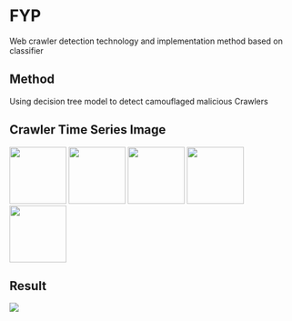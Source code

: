 # FYP
Web crawler detection technology and implementation method based on classifier

## Method
Using decision tree model to detect camouflaged malicious Crawlers

## Crawler Time Series Image

<img src="(https://user-images.githubusercontent.com/39653953/121129788-0880b380-c860-11eb-92ac-8cb1e84f4046.png" width="100">
<img src="https://user-images.githubusercontent.com/39653953/121129900-349c3480-c860-11eb-8b91-7df22df915a6.png" width="100">
<img src="https://user-images.githubusercontent.com/39653953/121129981-4bdb2200-c860-11eb-8507-b959eab516ea.png" width="100">
<img src="https://user-images.githubusercontent.com/39653953/121130019-5eedf200-c860-11eb-9589-b49794131e34.png" width="100">
<img src="(https://user-images.githubusercontent.com/39653953/121130115-82b13800-c860-11eb-9601-d3022b572ba1.png" width="100">

## Result
![](https://user-images.githubusercontent.com/39653953/121130648-4cc08380-c861-11eb-9489-356529068f58.png)





